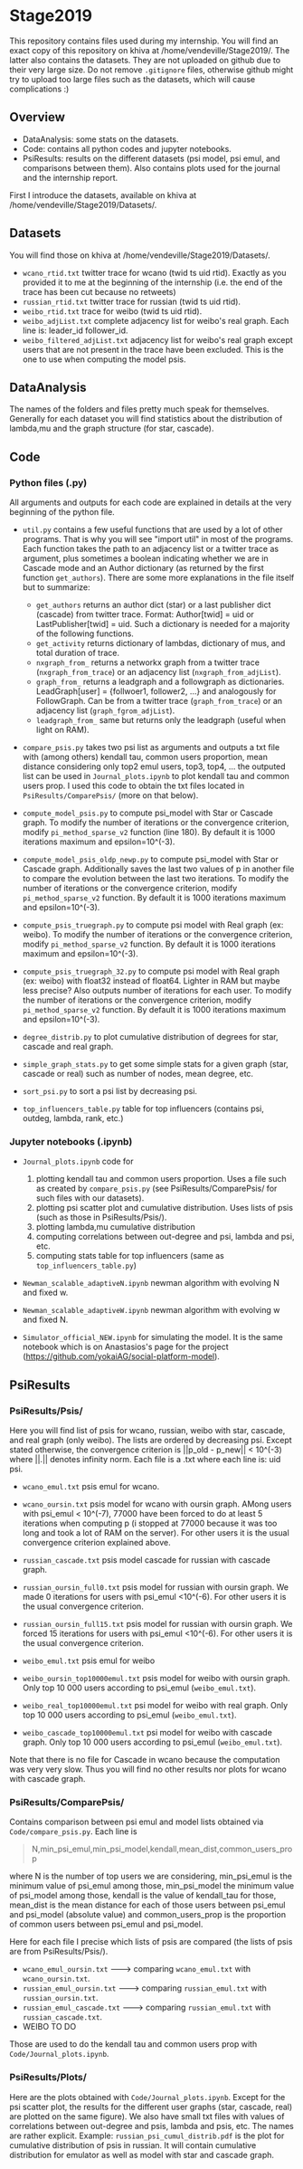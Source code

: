 # Stage2019

This repository contains files used during my internship. You will find an exact copy of this repository on khiva at /home/vendeville/Stage2019/. The latter also contains the datasets. They are not uploaded on github due to their  very large size. Do not remove `.gitignore` files, otherwise github might try to upload too large files such as the datasets, which will cause complications :)

## Overview
- DataAnalysis: some stats on the datasets.
- Code: contains all python codes and jupyter notebooks.
- PsiResults: results on the different datasets (psi model, psi emul, and comparisons between them). Also contains plots used for the journal and the internship report.

First I introduce the datasets, available on khiva at /home/vendeville/Stage2019/Datasets/.


## Datasets
You will find those on khiva at /home/vendeville/Stage2019/Datasets/.
- `wcano_rtid.txt` twitter trace for wcano (twid ts uid rtid). Exactly as you provided it to me at the beginning of the internship (i.e. the end of the trace has been cut because no retweets)
- `russian_rtid.txt` twitter trace for russian (twid ts uid rtid).
- `weibo_rtid.txt` trace for weibo (twid ts uid rtid).
- `weibo_adjList.txt` complete adjacency list for weibo's real graph. Each line is: leader_id follower_id.
- `weibo_filtered_adjList.txt` adjacency list for weibo's real graph except users that are not present in the trace have been excluded. This is the one to use when computing the model psis.


## DataAnalysis
The names of the folders and files pretty much speak for themselves. Generally for each dataset you will find statistics about the distribution of lambda,mu and the graph structure (for star, cascade).


## Code

### Python files (.py)
All arguments and outputs for each code are explained in details at the very beginning of the python file.
- `util.py` contains a few useful functions that are used by a lot of other programs. That is why you will see "import util" in most of the programs. Each function takes the path to an adjacency list or a twitter trace as argument, plus sometimes a boolean indicating whether we are in Cascade mode and an Author dictionary (as returned by the first function `get_authors`). There are some more explanations in the file itself but to summarize:
  - `get_authors` returns an author dict (star) or a last publisher dict (cascade) from twitter trace. Format: Author[twid] = uid or LastPublisher[twid] = uid. Such a dictionary is needed for a majority of the following functions.
  - `get_activity` returns dictionary of lambdas, dictionary of mus, and total duration of trace.
  - `nxgraph_from_` returns a networkx graph from a twitter trace (`nxgraph_from_trace`) or an adjacency list (`nxgraph_from_adjList`).
  - `graph_from_` returns a leadgraph and a followgraph as dictionaries. LeadGraph[user] = {follwoer1, follower2, ...} and analogously for FollowGraph. Can be from a twitter trace (`graph_from_trace`) or an adjacency list (`graph_fgrom_adjList`).
  - `leadgraph_from_` same but returns only the leadgraph (useful when light on RAM).
  
- `compare_psis.py` takes two psi list as arguments and outputs a txt file with (among others) kendall tau, common users proportion, mean distance considering only top2 emul users, top3, top4, ... the outputed list can be used in `Journal_plots.ipynb` to plot kendall tau and common users prop. I used this code to obtain the txt files located in `PsiResults/ComparePsis/` (more on that below).

- `compute_model_psis.py` to compute psi_model with Star or Cascade graph. To modify the number of iterations or the convergence criterion, modify `pi_method_sparse_v2` function (line 180). By default it is 1000 iterations maximum and epsilon=10^(-3).

- `compute_model_psis_oldp_newp.py` to compute psi_model with Star or Cascade graph. Additionally saves the last two values of p in another file to compare the evolution between the last two iterations. To modify the number of iterations or the convergence criterion, modify `pi_method_sparse_v2` function. By default it is 1000 iterations maximum and epsilon=10^(-3).

- `compute_psis_truegraph.py` to compute psi model with Real graph (ex: weibo). To modify the number of iterations or the convergence criterion, modify `pi_method_sparse_v2` function. By default it is 1000 iterations maximum and epsilon=10^(-3).

- `compute_psis_truegraph_32.py` to compute psi model with Real graph (ex: weibo) with float32 instead of float64. Lighter in RAM but maybe less precise? Also outputs number of iterations for each user. To modify the number of iterations or the convergence criterion, modify `pi_method_sparse_v2` function. By default it is 1000 iterations maximum and epsilon=10^(-3).

- `degree_distrib.py` to plot cumulative distribution of degrees for star, cascade and real graph.

- `simple_graph_stats.py` to get some simple stats for a given graph (star, cascade or real) such as number of nodes, mean degree, etc.

- `sort_psi.py` to sort a psi list by decreasing psi.

- `top_influencers_table.py` table for top influencers (contains psi, outdeg, lambda, rank, etc.)


### Jupyter notebooks (.ipynb)
- `Journal_plots.ipynb` code for 
  1. plotting kendall tau and common users proportion. Uses a file such as created by `compare_psis.py` (see PsiResults/ComparePsis/ for such files with our datasets).
  2. plotting psi scatter plot and cumulative distribution. Uses lists of psis (such as those in PsiResults/Psis/).
  3. plotting lambda,mu cumulative distribution
  4. computing correlations between out-degree and psi, lambda and psi, etc.
  5. computing stats table for top influencers (same as `top_influencers_table.py`)
  
- `Newman_scalable_adaptiveN.ipynb` newman algorithm with evolving N and fixed w.

- `Newman_scalable_adaptiveW.ipynb` newman algorithm with evolving w and fixed N.

- `Simulator_official_NEW.ipynb` for simulating the model. It is the same notebook which is on Anastasios's page for the project (https://github.com/yokaiAG/social-platform-model).


## PsiResults

### PsiResults/Psis/
Here you will find list of psis for wcano, russian, weibo with star, cascade, and real graph (only weibo). The lists are ordered by decreasing psi. Except stated otherwise, the convergence criterion is ||p_old - p_new|| < 10^(-3) where ||.|| denotes infinity norm. Each file is a .txt where each line is: uid psi.
- `wcano_emul.txt` psis emul for wcano.

- `wcano_oursin.txt` psis model for wcano with oursin graph. AMong users with psi_emul < 10^(-7), 77000 have been forced to do at least 5 iterations when computing p (i stopped at 77000 because it was too long and took a lot of RAM on the server). For other users it is the usual convergence criterion explained above.

- `russian_cascade.txt` psis model cascade for russian with cascade graph.

- `russian_oursin_full0.txt` psis model for russian with oursin graph. We made 0 iterations for users with psi_emul <10^(-6). For other users it is the usual convergence criterion.

- `russian_oursin_full15.txt` psis model for russian with oursin graph. We forced 15 iterations for users with psi_emul <10^(-6). For other users it is the usual convergence criterion.

- `weibo_emul.txt` psis emul for weibo

- `weibo_oursin_top10000emul.txt` psis model for weibo with oursin graph. Only top 10 000 users according to psi_emul (`weibo_emul.txt`).

- `weibo_real_top10000emul.txt` psi model for weibo with real graph. Only top 10 000 users according to psi_emul (`weibo_emul.txt`).

- `weibo_cascade_top10000emul.txt` psi model for weibo with cascade graph. Only top 10 000 users according to psi_emul (`weibo_emul.txt`).

Note that there is no file for Cascade in wcano because the computation was very very slow. Thus you will find no other results nor plots for wcano with cascade graph.

### PsiResults/ComparePsis/
Contains comparison between psi emul and model lists obtained via `Code/compare_psis.py`. Each line is
> N,min_psi_emul,min_psi_model,kendall,mean_dist,common_users_prop

where N is the number of top users we are considering, min_psi_emul is the minimum value of psi_emul among those, min_psi_model the minimum value of psi_model among those, kendall is the value of kendall_tau for those, mean_dist is the mean distance for each of those users between psi_emul and psi_model (absolute value) and common_users_prop is the proportion of common users between psi_emul and psi_model.

Here for each file I precise which lists of psis are compared (the lists of psis are from PsiResults/Psis/).
- `wcano_emul_oursin.txt` ---> comparing `wcano_emul.txt` with `wcano_oursin.txt`.
- `russian_emul_oursin.txt` ---> comparing `russian_emul.txt` with `russian_oursin.txt`.
- `russian_emul_cascade.txt` ---> comparing `russian_emul.txt` with `russian_cascade.txt`.
- WEIBO TO DO

Those are used to do the kendall tau and common users prop with `Code/Journal_plots.ipynb`.

### PsiResults/Plots/
Here are the plots obtained with `Code/Journal_plots.ipynb`. Except for the psi scatter plot, the results for the different user graphs (star, cascade, real) are plotted on the same figure). We also have small txt files with values of correlations between out-degree and psis, lambda and psis, etc. The names are rather explicit. Example: `russian_psi_cumul_distrib.pdf` is the plot for cumulative distribution of psis in russian. It will contain cumulative distribution for emulator as well as model with star and cascade graph.
